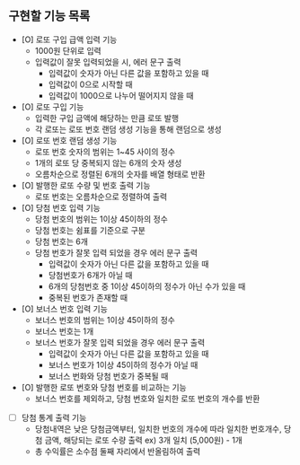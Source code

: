 ## 구현할 기능 목록

- [O] 로또 구입 급액 입력 기능
  - 1000원 단위로 입력
  - 입력값이 잘못 입력되었을 시, 에러 문구 출력
    - 입력값이 숫자가 아닌 다른 값을 포함하고 있을 때
    - 입력값이 0으로 시작할 때
    - 입력값이 1000으로 나누어 떨어지지 않을 때
- [O] 로또 구입 기능
  - 입력한 구입 금액에 해당하는 만큼 로또 발행
  - 각 로또는 로또 번호 랜덤 생성 기능을 통해 랜덤으로 생성
- [O] 로또 번호 랜덤 생성 기능
  - 로또 번호 숫자의 범위는 1~45 사이의 정수
  - 1개의 로또 당 중복되지 않는 6개의 숫자 생성
  - 오름차순으로 정렬된 6개의 숫자를 배열 형태로 반환
- [O] 발행한 로또 수량 및 번호 출력 기능
  - 로또 번호는 오름차순으로 정렬하여 출력
- [O] 당첨 번호 입력 기능
  - 당첨 번호의 범위는 1이상 45이하의 정수
  - 당첨 번호는 쉼표를 기준으로 구분
  - 당첨 번호는 6개
  - 당첨 번호가 잘못 입력 되었을 경우 에러 문구 출력
    - 입력값이 숫자가 아닌 다른 값을 포함하고 있을 때
    - 당첨번호가 6개가 아닐 때
    - 6개의 당첨번호 중 1이상 45이하의 정수가 아닌 수가 있을 때
    - 중복된 번호가 존재할 때
- [O] 보너스 번호 입력 기능
  - 보너스 번호의 범위는 1이상 45이하의 정수
  - 보너스 번호는 1개
  - 보너스 번호가 잘못 입력 되었을 경우 에러 문구 출력
    - 입력값이 숫자가 아닌 다른 값을 포함하고 있을 때
    - 보너스 번호가 1이상 45이하의 정수가 아닐 때
    - 보너스 번화와 당첨 번호가 중복될 때
- [O] 발행한 로또 번호와 당첨 번호를 비교하는 기능
  - 보너스 번호를 제외하고, 당첨 번호와 일치한 로또 번호의 개수를 반환
- [ ] 당첨 통계 출력 기능
  - 당첨내역은 낮은 당첨금액부터, 일치한 번호의 개수에 따라 일치한 번호개수, 당첨 금액, 해당되는 로또 수량 출력
    ex) 3개 일치 (5,000원) - 1개
  - 총 수익률은 소수점 둘째 자리에서 반올림하여 출력
